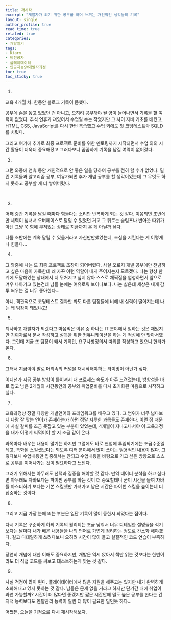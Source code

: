 ```yaml
---
title: 재시작
excerpt: "개발자가 되기 위한 공부를 하며 느끼는 개인적인 생각들의 기록"
layout: single
author_profile: true
read_time: true
related: true
categories:
- 개발일기
tags:
- Diary
- 비전공자
- 플레이데이터
- 인공지능SW개발자과정
toc: true
toc_sticky: true
---
```




1.

교육 4개월 차. 한동안 블로그 기록이 뜸했다.

공부에 손을 놓고 있었던 건 아니고, 오히려 공부해야 될 양이 늘어나면서 기록을 할 여력이 없었다. 추석 연휴가 껴있어서 수업일 수는 적었지만 그 사이 자바 기초를 배웠고, HTML, CSS, JavaScript를 다시 한번 복습했고 수업 외에도 첫 코딩테스트와 SQLD를 치렀다.

그리고 여기에 추가로 최종 프로젝트 준비를 위한 멘토링까지 시작되면서 수업 외의 시간 활용이 더욱더 중요해졌고 그러다보니 꼼꼼하게 기록을 남길 여력이 없어졌다.  

  

2.

그런 와중에 연휴 동안 개인적으로 안 좋은 일을 당하여 공부를 전혀 할 수가 없었다. 밀린 기록들과 알고리즘 공부, 여유가되면 추가 개념 공부를 할 생각이었는데 그 무엇도 하지 못하고 공부할 게 더 쌓여버렸다.  

​    

3.

어째 중간 기록을 남길 때마다 힘들다는 소리만 반복하게 되는 것 같다. 이쯤되면 초반에만 체력이 넘쳐서 오버페이스로 달릴 수 있었던 거고 그 뒤로는 슬럼프나 번아웃 따위가 아닌 그냥 쭉 힘에 부쳐있는 상태로 지금까지 온 게 아닐까 싶다.

나름 초반에는 계속 달릴 수 있을거라고 자신만만했었는데, 초심을 지킨다는 게 이렇게나 힘들다...  



4.

그 와중에 나는 또 최종 프로젝트 조장이 되어버렸다. 사실 오로지 개발 공부에만 전념하고 싶은 마음이 가득한데 왜 자꾸 이런 역할이 내게 주어지는지 모르겠다. 나는 항상 한계에 도달해있는 상태에서 더 뒤쳐지고 싶지 않아 스스로 채찍질을 엄청하면서 앞으로 겨우 나아가고 있는건데 남들 눈에는 여유로워 보이나보다. 나는 싫은데 세상은 내게 감투 씌우는 걸 너무 좋아한다...

아니, 객관적으로 코딩테스트 결과만 봐도 다른 팀장들에 비해 내 실력이 떨어지는데 나는 왜 팀장이 돼있냐고!  

  

5.

퇴사하고 개발자가 되겠다고 마음먹은 이유 중 하나는 IT 분야에서 일하는 것은 재밌지만 기획자로서 문서 작성하고 설득을 위한 커뮤니케이션을 하는 게 적성에 안 맞아서였다. 그런데 지금 또 팀장이 돼서 기획안, 요구사항정의서 따위를 작성하고 있으니 현타가 온다.  

  

6.

그래서 지금이야 말로 머리속의 커널을 재시작해야하는 타이밍이 아닌가 싶다.

어디선가 지금 공부 방향이 틀어져서 내 프로세스 속도가 아주 느려졌는데, 방향성을 바로 잡고 남은 2개월의 시간동안의 공부와 취업준비를 다시 초기화된 마음으로 시작하고 싶다.  

  

7.

교육과정상 정말 다양한 개발언어와 프레임워크를 배우고 있다. 그 범위가 너무 넓다보니 나랑 잘 맞는 언어가 존재하는가 하면 정말 지루한 과목들도 존재한다. 이런 점 때문에 사실 갈피를 조금 못잡고 있는 부분이 있었는데, 4개월이 지나고나서야 이 교육과정을 내가 어떻게 써먹어야 할 지 조금 감이 온다.

과목마다 배우는 내용이 많기는 하지만 그럼에도 바로 현업에 투입되기에는 초급수준일테고, 특화된 스킬셋보다는 되도록 여러 분야에서 많이 쓰이는 범용적인 내용이 많다.  그렇다보니 수업내용만 집중해서는 안되고 수업내용을 바탕으로 가고 싶은 방향으로 스스로 공부를 이어나가는 것이 필요하다고 느낀다.

그러기 위해서는 아무래도 선택과 집중을 해야할 것 같다. 만약 데이터 분석을 하고 싶다면 아무래도 자바보다는 파이썬 공부를 하는 것이 더 중요할테니 굳이 시간을 들여 자바를 마스터하기 보다는 기본 스킬셋만 가져가고 남은 시간은 파이썬 스킬을 높이는데 더 집중하는 것이다.  

  

8.

그리고 지금 가장 눈에 띄는 부분은 일단 기록이 많이 등한시 되었다는 점이다.

다시 기록은 꾸준하게 하되 기록의 퀄리티는 조금 낮춰서 너무 디테일한 설명들을 적기 보다는 날마다 내가 배운 내용들을 나의 언어로 가볍게 정리하는 정도로 간소화 해야겠다. 길고 디테일하게 쓰려다보니 오히려 시간이 많이 들고 실질적인 코드 연습이 부족하다.

당연히 개념에 대한 이해도 중요하지만, 개발은 역시 앉아서 책만 읽는 것보다는 한번이라도 더 직접 코드를 써보고 테스트하는게 맞는 것 같다.  

  

9.

사실 걱정이 많이 된다. 플레이데이터에서 많은 지원을 해주고는 있지만 내가 완벽하게 소화해내고 있지 못하는 것 같다. 남들은 문제 없을 거라고 하지만 단기간 내에 취업이 과연 가능할까? 시간이 더 많다면 좋겠지만 짧은 시간안에 밀도 높은 공부를 한다는 건 지적 능력보다도 멘탈관리 능력이 훨씬 더 많이 필요한 일인듯 하다...

어쨌든, 오늘을 기점으로 다시 재시작해보자.